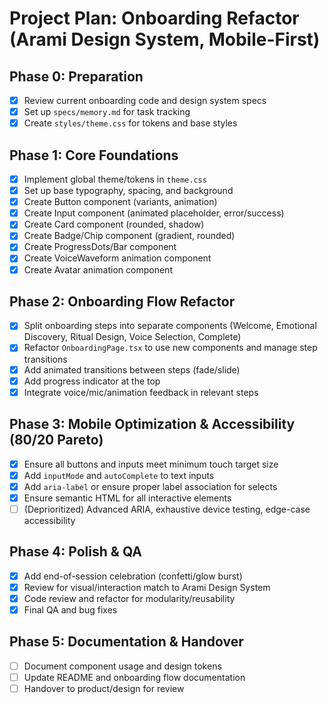 # Project Plan: Onboarding Refactor (Arami Design System, Mobile-First)

## Phase 0: Preparation
- [x] Review current onboarding code and design system specs
- [x] Set up `specs/memory.md` for task tracking
- [x] Create `styles/theme.css` for tokens and base styles

## Phase 1: Core Foundations
- [x] Implement global theme/tokens in `theme.css`
- [x] Set up base typography, spacing, and background
- [x] Create Button component (variants, animation)
- [x] Create Input component (animated placeholder, error/success)
- [x] Create Card component (rounded, shadow)
- [x] Create Badge/Chip component (gradient, rounded)
- [x] Create ProgressDots/Bar component
- [x] Create VoiceWaveform animation component
- [x] Create Avatar animation component

## Phase 2: Onboarding Flow Refactor
- [x] Split onboarding steps into separate components (Welcome, Emotional Discovery, Ritual Design, Voice Selection, Complete)
- [x] Refactor `OnboardingPage.tsx` to use new components and manage step transitions
- [x] Add animated transitions between steps (fade/slide)
- [x] Add progress indicator at the top
- [x] Integrate voice/mic/animation feedback in relevant steps

## Phase 3: Mobile Optimization & Accessibility (80/20 Pareto)
- [x] Ensure all buttons and inputs meet minimum touch target size
- [x] Add `inputMode` and `autoComplete` to text inputs
- [x] Add `aria-label` or ensure proper label association for selects
- [x] Ensure semantic HTML for all interactive elements
- [ ] (Deprioritized) Advanced ARIA, exhaustive device testing, edge-case accessibility

## Phase 4: Polish & QA
- [x] Add end-of-session celebration (confetti/glow burst)
- [x] Review for visual/interaction match to Arami Design System
- [x] Code review and refactor for modularity/reusability
- [x] Final QA and bug fixes

## Phase 5: Documentation & Handover
- [ ] Document component usage and design tokens
- [ ] Update README and onboarding flow documentation
- [ ] Handover to product/design for review 